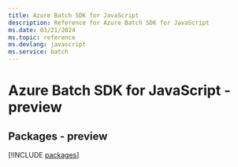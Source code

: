 ```yaml
---
title: Azure Batch SDK for JavaScript
description: Reference for Azure Batch SDK for JavaScript
ms.date: 03/21/2024
ms.topic: reference
ms.devlang: javascript
ms.service: batch
---
```

# Azure Batch SDK for JavaScript - preview
## Packages - preview
[!INCLUDE [packages](batch-index.md)]